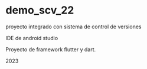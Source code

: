 # demo_scv_22

proyecto integrado con sistema de control de versiones

IDE de android studio

Proyecto de framework flutter y dart.

2023
